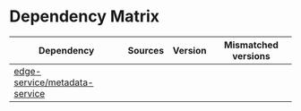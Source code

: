 # Dependency Matrix

Dependency | Sources | Version | Mismatched versions
---------- | ------- | ------- | -------------------
[edge-service/metadata-service](https://github.com/edge-service/metadata-service.git) |  | []() | 

